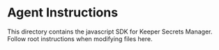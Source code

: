 # Agent Instructions

This directory contains the javascript SDK for Keeper Secrets Manager. Follow root instructions when modifying files here.
